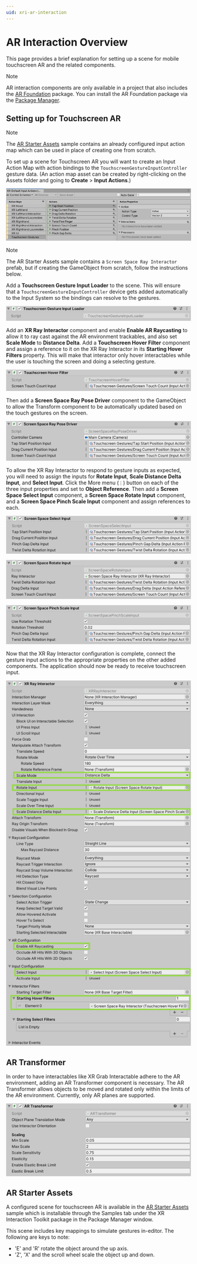 ```yaml
---
uid: xri-ar-interaction
---
```


# AR Interaction Overview

This page provides a brief explanation for setting up a scene for mobile touchscreen AR and the related components.

> [!NOTE]
> AR interaction components are only available in a project that also includes the [AR Foundation](https://docs.unity3d.com/Manual/com.unity.xr.arfoundation.html) package. You can install the AR Foundation package via the [Package Manager](https://docs.unity3d.com/Manual/upm-ui-install.html).

## Setting up for Touchscreen AR

> [!NOTE]
> The [AR Starter Assets](samples-ar-starter-assets.md) sample contains an already configured input action map which can be used in place of creating one from scratch.

To set up a scene for Touchscreen AR you will want to create an Input Action Map with action bindings to the `TouchscreenGestureInputController` gesture data. (An action map asset can be created by right-clicking on the Assets folder and going to **Create** &gt; **Input Actions**.)

![Gesture Input Action Map](images/gesture-action-map.png)

> [!NOTE]
> The AR Starter Assets sample contains a `Screen Space Ray Interactor` prefab, but if creating the GameObject from scratch, follow the instructions below.

Add a **Touchscreen Gesture Input Loader** to the scene. This will ensure that a `TouchscreenGestureInputController` device gets added automatically to the Input System so the bindings can resolve to the gestures.

![Touchscreen Gesture Input Loader component](images/touchscreen-gesture-input-loader.png)

Add an **XR Ray Interactor** component and enable **Enable AR Raycasting** to allow it to ray cast against the AR environment trackables, and also set **Scale Mode** to **Distance Delta**. Add a **Touchscreen Hover Filter** component and assign a reference to it on the XR Ray Interactor in its **Starting Hover Filters** property. This will make that interactor only hover interactables while the user is touching the screen and doing a selecting gesture.

![Touchscreen Hover Filter component](images/touchscreen-hover-filter.png)

Then add a **Screen Space Ray Pose Driver** component to the GameObject to allow the Transform component to be automatically updated based on the touch gestures on the screen.

![Screen Space Ray Pose Driver component](images/screen-space-ray-pose-driver.png)

To allow the XR Ray Interactor to respond to gesture inputs as expected, you will need to assign the inputs for **Rotate Input**, **Scale Distance Delta Input**, and **Select Input**. Click the More menu (`⋮`) button on each of the three input properties and set to **Object Reference**. Then add a **Screen Space Select Input** component, a **Screen Space Rotate Input** component, and a **Screen Space Pinch Scale Input** component and assign references to each.

![Screen Space Select Input component](images/screen-space-select-input.png)

![Screen Space Rotate Input component](images/screen-space-rotate-input.png)

![Screen Space Pinch Scale Input component](images/screen-space-pinch-scale-input.png)

Now that the XR Ray Interactor configuration is complete, connect the gesture input actions to the appropriate properties on the other added components. The application should now be ready to receive touchscreen input.

![XR Ray Interactor component](images/ar-interaction-ray-interactor.png)

## AR Transformer

In order to have interactables like XR Grab Interactable adhere to the AR environment, adding an AR Transformer component is necessary. The AR Transformer allows objects to be moved and rotated only within the limits of the AR environment. Currently, only AR planes are supported.

![AR Transformer component](images/ar-transformer.png)

## AR Starter Assets

A configured scene for touchscreen AR is available in the [AR Starter Assets](samples-ar-starter-assets.md) sample which is installable through the Samples tab under the XR Interaction Toolkit package in the Package Manager window.

This scene includes key mappings to simulate gestures in-editor. The following are keys to note:

- 'E' and 'R' rotate the object around the up axis.
- 'Z', 'X' and the scroll wheel scale the object up and down.
